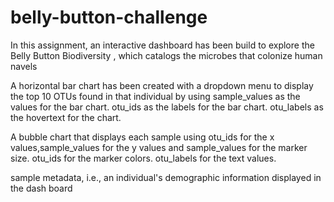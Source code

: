 # belly-button-challenge
In this assignment, an interactive dashboard has been build to explore the Belly Button Biodiversity , which catalogs the microbes that colonize human navels

A horizontal bar chart has been created with a dropdown menu to display the top 10 OTUs found in that individual by using 
sample_values as the values for the bar chart.
otu_ids as the labels for the bar chart.
otu_labels as the hovertext for the chart.

A bubble chart that displays each sample using
otu_ids for the x values,sample_values for the y values and sample_values for the marker size.
otu_ids for the marker colors.
otu_labels for the text values.

sample metadata, i.e., an individual's demographic information displayed in the dash board




